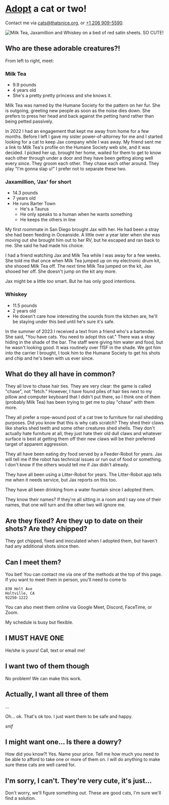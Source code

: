 # [Adopt](Adopt) a cat or two!

Contact me via [cats@thatsnice.org](email:cats@thatsnice.org), or
[+1 206 909-5590](tel:12069095590).

![Milk Tea, Jaxamillion and Whiskey on a bed of red satin sheets. SO CUTE!](https://raw.githubusercontent.com/thatsnice/cats/refs/heads/main/PXL_20250302_180614560.MP.jpg?raw=true)

## Who are these adorable creatures?!

From left to right, meet:

### Milk Tea

 - 9.9 pounds
 - 4 years old
 - She's a pretty pretty princess and she knows it.

Milk Tea was named by the Humane Society for the pattern on her fur. She is
outgoing, greeting new people as soon as the noise dies down. She prefers to
press her head and back against the petting hand rather than being petted
passively.

In 2022 I had an engagement that kept me away from home for a few months.
Before I left I gave my sister power-of-attorney for me and I started looking
for a cat to keep Jax company while I was away. My friend sent me a link to
Milk Tea's profile on the Humane Society web site, and it was decided. I
picked her up, brought her home, waited for them to get to know each other
through under a door and they have been getting along well every since. They
groom each other. They chase each other around. They play "I'm gonna slap u!"
I prefer not to separate these two.

### Jaxamillion, 'Jax' for short

 - 14.3 pounds
 - 7 years old
 - He runs Barter Town
   - He's a Taurus
   - He only speaks to a human when he wants something
   - He keeps the others in line

My first roommate in San Diego brought Jax with her. He had been a stray she
had been feeding in Oceanside. A little over a year later when she was moving
out she brought him out to her RV, but he escaped and ran back to me. She said
he had made his choice.
 
I had a friend watching Jax and Milk Tea while I was away for a few weeks. She
told me that once when Milk Tea jumped up on my electronic drum kit, she
shooed Milk Tea off. The next time Milk Tea jumped on the kit, Jax shooed her
off. She doesn't jump on the kit any more.

Jax might be a little _too_ smart. But he has only good intentions.

### Whiskey

 - 11.5 pounds
 - 2 years old
 - He doesn't care how interesting the sounds from the kitchen are, he'll be
   staying under this bed until he's sure it's safe.

In the summer of 2023 I received a text from a friend who's a bartender. She
said, "You have cats. You need to adopt this cat." There was a stray hiding in
the shade of the bar. The staff were giving him water and food, but he wasn't
looking good. It was routinely over 115F in the shade. We got him into the
carrier I brought, I took him to the Humane Society to get his shots and chip
and he's been with us ever since.

## What do they all have in common?

They all love to chase hair ties. They are very clear: the game is called
"chase", not "fetch." However, I have found piles of hair ties next to my
pillow and computer keyboard that I didn't put there, so I think one of them
(probably Milk Tea) has been trying to get me to play "chase" with them more.

They all prefer a rope-wound post of a cat tree to furniture for nail shedding
purposes. Did you know that this is why cats scratch? They shed their claws
like sharks shed teeth and some other creatures shed shells. They don't
actually hate furniture at all, they just hate their old dull claws and
whatever surface is best at getting them off their new claws will be their
preferred target of apparent aggression.

They all have been eating dry food served by a Feeder-Robot for years. Jax
will tell me if the robot has technical issues or run out of food or
something. I don't know if the others would tell me if Jax didn't already.

They have all been using a Litter-Robot for years. The Litter-Robot app tells
me when it needs service, but Jax reports on this too.

They have all been drinking from a water fountain since I adopted them.

They know their names? If they're all sitting in a room and I say one of
their names, that one will turn and the other two will ignore me.

## Are they fixed? Are they up to date on their shots? Are they chipped?

They got chipped, fixed and inoculated when I adopted them, but haven't had
any additional shots since then.

## Can I meet them?

You bet! You can contact me via one of the methods at the top of this page. If
you want to meet them in person, you'll need to come to

    830 Holt Ave
    Holtville, CA
    92250-1222

You can also meet them online via Google Meet, Discord, FaceTime, or Zoom.

My schedule is busy but flexible.

## I MUST HAVE ONE

He/she is yours! Call, text or email me!

## I want two of them though

No problem! We can make this work.

## Actually, I want all three of them

...

Oh... ok. That's ok too. I just want them to be safe and happy.

_snif_

## I might want one... Is there a dowry?

How did you know?! Yes. Name your price. Tell me how much you need to be able
to afford to take one or more of them on. I will do anything to make sure
these cats are well cared for.

## I'm sorry, I can't. They're very cute, it's just...

Don't worry, we'll figure something out. These are good cats, I'm sure we'll
find a solution.

